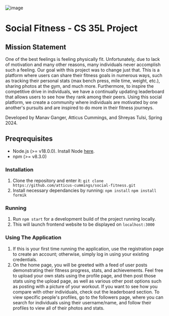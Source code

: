 ![image](https://github.com/atticus-cummings/social-fitness/assets/167959057/e715509e-8431-4c7e-8ef7-4a1e399b9cc3)
# Social Fitness - CS 35L Project

## Mission Statement 

One of the best feelings is feeling physically fit. Unfortunately, due to lack of motivation and many other reasons, many individuals never accomplish such a feeling. Our goal with this project was to change just that. This is a platform where users can share their fitness goals in numerous ways, such as tracking their personal stats (max bench press, mile time, weight, etc.), sharing photos at the gym, and much more. Furthermore, to inspire the competitive drive in individuals, we have a continually updating leaderboard that allows users to see how they rank among their peers. Using this social platform, we create a community where individuals are motivated by one another's pursuits and are inspired to do more in their fitness journeys.


Developed by Manav Ganger, Atticus Cummings, and Shreyas Tulsi, Spring 2024.

## Preqrequisites 

- Node.js (>= v18.0.0). Install Node [here](https://nodejs.org/en/download).
- npm (>= v8.3.0)



### Installation

1. Clone the repository and enter it:
   ``git clone https://github.com/atticus-cummings/social-fitness.git``
2. Install necessary dependancies by running:
   ``npm install``
   ``npm install formik``

### Running

1. Run ``npm start`` for a development build of the project running locally.
2. This will launch frontend website to be displayed on ``localhost:3000``


### Using The Application

1. If this is your first time running the application, use the registration page to create an account; otherwise, simply log in using your existing credentials.
2. On the home page, you will be greeted with a feed of user posts demonstrating their fitness progress, stats, and achievements. Feel free to upload your own stats using the profile page, and then post those stats using the upload page, as well as various other post options such as posting with a picture of your workout. If you want to see how you compare with other individuals, check out the leaderboard section. To view specific people's profiles, go to the followers page, where you can search for individuals using their username/name, and follow their profiles to view all of their photos and stats.

   


   
   

